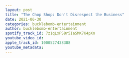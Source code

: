 ```yaml
---
layout: post
title: "The Chop Shop: Don't Disrespect the Business"
date: 2021-06-30
categories: bucklebomb-entertainment
author: bucklebomb-entertainment
spotify_track_id: 7z1qLxPS8r5IaSMK7K4pXn
youtube_video_id: 
apple_track_id: 1000527438388
youtube_metadata: 
---
```

